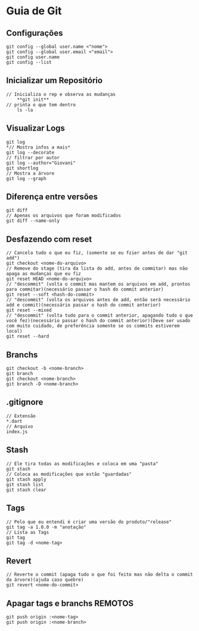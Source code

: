 # Guia de Git

## Configurações
    git config --global user.name <"nome">
    git config --global user.email <"email">
    git config user.name
    git config --list

## Inicializar um Repositório
    // Inicializa o rep e observa as mudanças
        **git init**
    // printa o que tem dentro
        ls -la

## Visualizar Logs
    git log
    *// Mostra infos a mais*
    git log --decorate
    // filtrar por autor
    git log --author="Giovani"
    git shortlog
    // Mostra a árvore
    git log --graph

## Diferença entre versões
    git diff
    // Apenas os arquivos que foram modificados
    git diff --name-only

## Desfazendo com reset
    // Cancela tudo o que eu fiz, (somente se eu fzier antes de dar "git add")
    git checkout <nome-do-arquivo>
    // Remove do stage (tira da lista do add, antes de commitar) mas não apaga as mudanças que eu fiz
    git reset HEAD <nome-do-arquivo>
    // "descommit" (volta o commit mas mantem os arquivos em add, prontos para commitar)(necessário passar o hash do commit anterior)
    git reset --soft <hash-do-commit>
    // "descommit" (volta os arquivos antes de add, então será necessário add e commit)(necessário passar o hash do commit anterior)
    git reset --mixed
    // "descommit" (volta tudo para o commit anterior, apagando tudo o que você fez)(necessário passar o hash do commit anterior)(Deve ser usado com muito cuidado, de preferência somente se os commits estiverem local)
    git reset --hard

## Branchs
    git checkout -b <nome-branch>
    git branch
    git checkout <nome-branch>
    git branch -D <nome-branch>

## .gitignore
    // Extensão
    *.dart
    // Arquivo
    index.js

## Stash
    // Ele tira todas as modificações e coloca em uma "pasta"
    git stash
    // Coloca as modificações que estão "guardadas"
    git stash apply
    git stash list
    git stash clear

## Tags
    // Pelo que eu entendi é criar uma versão do produto/"release"
    git tag -a 1.0.0 -m "anotação"
    // Lista as Tags
    git tag
    git tag -d <nome-tag>

## Revert
    // Reverte o commit (apaga tudo o que foi feito mas não delta o commit da árvore)(ajuda caso quebre)
    git revert <nome-do-commit>

## Apagar tags e branchs REMOTOS
    git push origin :<nome-tag>
    git push origin :<nome-branch>
